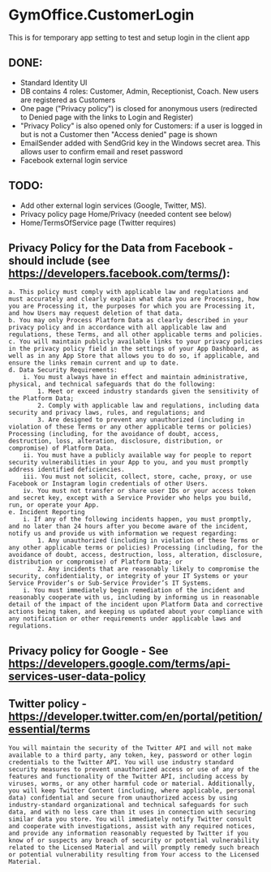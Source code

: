 # GymOffice.CustomerLogin 
This is for temporary app setting to test and setup login in the client app

## DONE:
- Standard Identity UI
- DB contains 4 roles: Customer, Admin, Receptionist, Coach. New users are registered as Customers
- One page ("Privacy policy") is closed for anonymous users (redirected to Denied page with the links to Login and Register)
- "Privacy Policy" is also opened only for Customers: if a user is logged in but is not a Customer then "Access denied" page is shown
- EmailSender added with SendGrid key in the Windows secret area. This allows user to confirm email and reset password
- Facebook external login service

## TODO:
- Add other external login services (Google, Twitter, MS).
- Privacy policy page Home/Privacy (needed content see below)
- Home/TermsOfService page (Twitter requires)

## Privacy Policy for the Data from Facebook - should include (see https://developers.facebook.com/terms/):
    a. This policy must comply with applicable law and regulations and must accurately and clearly explain what data you are Processing, how you are Processing it, the purposes for which you are Processing it, and how Users may request deletion of that data.
    b. You may only Process Platform Data as clearly described in your privacy policy and in accordance with all applicable law and regulations, these Terms, and all other applicable terms and policies.
    c. You will maintain publicly available links to your privacy policies in the privacy policy field in the settings of your App Dashboard, as well as in any App Store that allows you to do so, if applicable, and ensure the links remain current and up to date. 
    d. Data Security Requirements:
        i. You must always have in effect and maintain administrative, physical, and technical safeguards that do the following:
            1. Meet or exceed industry standards given the sensitivity of the Platform Data;
            2. Comply with applicable law and regulations, including data security and privacy laws, rules, and regulations; and
            3. Are designed to prevent any unauthorized (including in violation of these Terms or any other applicable terms or policies) Processing (including, for the avoidance of doubt, access, destruction, loss, alteration, disclosure, distribution, or compromise) of Platform Data. 
        ii. You must have a publicly available way for people to report security vulnerabilities in your App to you, and you must promptly address identified deficiencies.
        iii. You must not solicit, collect, store, cache, proxy, or use Facebook or Instagram login credentials of other Users.
        iv. You must not transfer or share user IDs or your access token and secret key, except with a Service Provider who helps you build, run, or operate your App. 
    e. Incident Reporting
        i. If any of the following incidents happen, you must promptly, and no later than 24 hours after you become aware of the incident, notify us and provide us with information we request regarding:
            1. Any unauthorized (including in violation of these Terms or any other applicable terms or policies) Processing (including, for the avoidance of doubt, access, destruction, loss, alteration, disclosure, distribution or compromise) of Platform Data; or
            2. Any incidents that are reasonably likely to compromise the security, confidentiality, or integrity of your IT Systems or your Service Provider’s or Sub-Service Provider’s IT Systems. 
        i. You must immediately begin remediation of the incident and reasonably cooperate with us, including by informing us in reasonable detail of the impact of the incident upon Platform Data and corrective actions being taken, and keeping us updated about your compliance with any notification or other requirements under applicable laws and regulations. 

## Privacy policy for Google - See https://developers.google.com/terms/api-services-user-data-policy

## Twitter policy - https://developer.twitter.com/en/portal/petition/essential/terms
    You will maintain the security of the Twitter API and will not make available to a third party, any token, key, password or other login credentials to the Twitter API. You will use industry standard security measures to prevent unauthorized access or use of any of the features and functionality of the Twitter API, including access by viruses, worms, or any other harmful code or material. Additionally, you will keep Twitter Content (including, where applicable, personal data) confidential and secure from unauthorized access by using industry-standard organizational and technical safeguards for such data, and with no less care than it uses in connection with securing similar data you store. You will immediately notify Twitter consult and cooperate with investigations, assist with any required notices, and provide any information reasonably requested by Twitter if you know of or suspects any breach of security or potential vulnerability related to the Licensed Material and will promptly remedy such breach or potential vulnerability resulting from Your access to the Licensed Material.
